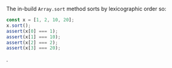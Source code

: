The in-build `Array.sort` method sorts by lexicographic order so:

```js
const x = [1, 2, 10, 20];
x.sort();
assert(x[0] === 1);
assert(x[1] === 10);
assert(x[2] === 2);
assert(x[3] === 20);
```

.

